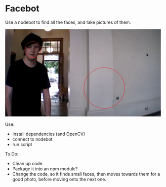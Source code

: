 Facebot
=======

Use a nodebot to find all the faces, and take pictures of them.

![Example Picture](/example.jpg)

Use:
- Install dependencies (and OpenCV)
- connect to nodebot
- run script

To Do:

- Clean up code.
- Package it into an npm module?
- Change the code, so it finds small faces, then moves towards them for a good photo, before moving onto the next one.
